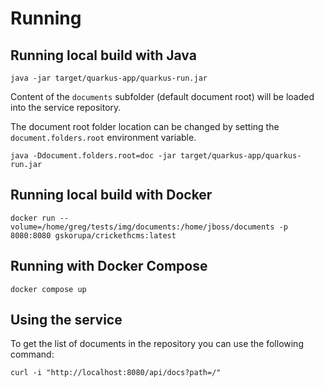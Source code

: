 # Running

## Running local build with Java

```shell
java -jar target/quarkus-app/quarkus-run.jar
```
Content of the `documents` subfolder (default document root) will be loaded into the service repository.

The document root folder location can be changed by setting the `document.folders.root`
environment variable.
```
java -Ddocument.folders.root=doc -jar target/quarkus-app/quarkus-run.jar
```

## Running local build with Docker

```shell
docker run --volume=/home/greg/tests/img/documents:/home/jboss/documents -p 8080:8080 gskorupa/crickethcms:latest
```

## Running with Docker Compose

```shell
docker compose up
```

## Using the service


To get the list of documents in the repository you can use the following command:

```shell
curl -i "http://localhost:8080/api/docs?path=/"
```